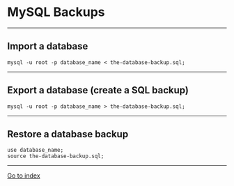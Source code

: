 # MySQL Backups

***

## Import a database

    mysql -u root -p database_name < the-database-backup.sql;


***

## Export a database (create a SQL backup)

    mysql -u root -p database_name > the-database-backup.sql;


***

## Restore a database backup

    use database_name;
    source the-database-backup.sql;

***


[Go to index](../../README.md)
